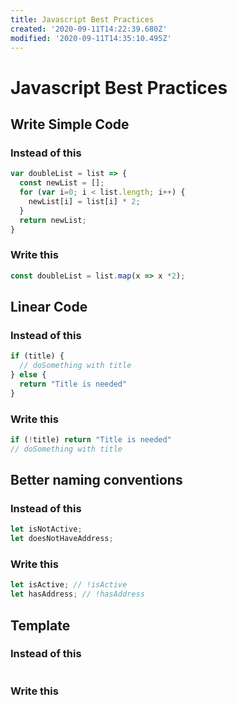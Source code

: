 ```yaml
---
title: Javascript Best Practices
created: '2020-09-11T14:22:39.680Z'
modified: '2020-09-11T14:35:10.495Z'
---
```


# Javascript Best Practices

## Write Simple Code

### Instead of this

```js
var doubleList = list => {
  const newList = [];
  for (var i=0; i < list.length; i++) {
    newList[i] = list[i] * 2;
  }
  return newList;
}
```

### Write this

```js
const doubleList = list.map(x => x *2);
```

## Linear Code

### Instead of this

```js
if (title) {
  // doSomething with title
} else {
  return "Title is needed"
}
```

### Write this

```js
if (!title) return "Title is needed"
// doSomething with title
```

## Better naming conventions

### Instead of this

```js
let isNotActive;
let doesNotHaveAddress;
```

### Write this

```js
let isActive; // !isActive
let hasAddress; // !hasAddress
```

## Template

### Instead of this

```js
```

### Write this

```js
```
